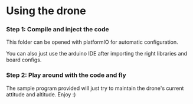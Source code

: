 # Using the drone

### Step 1: Compile and inject the code
This folder can be opened with platformIO for automatic configuration. 

You can also just use the arduino IDE after importing the right libraries and board configs.

### Step 2: Play around with the code and fly
The sample program provided will just try to maintain the drone's current attitude and altitude. Enjoy :)